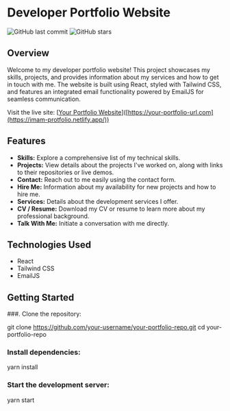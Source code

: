 # Developer Portfolio Website

![GitHub last commit](https://img.shields.io/github/last-commit/your-username/your-portfolio-repo)
![GitHub stars](https://img.shields.io/github/stars/your-username/your-portfolio-repo?style=social)

## Overview

Welcome to my developer portfolio website! This project showcases my skills, projects, and provides information about my services and how to get in touch with me. The website is built using React, styled with Tailwind CSS, and features an integrated email functionality powered by EmailJS for seamless communication.

Visit the live site: [[Your Portfolio Website](https://imam-protfolio.netlify.app/)]([https://your-portfolio-url.com](https://imam-protfolio.netlify.app/))

## Features

- **Skills:** Explore a comprehensive list of my technical skills.
- **Projects:** View details about the projects I've worked on, along with links to their repositories or live demos.
- **Contact:** Reach out to me easily using the contact form.
- **Hire Me:** Information about my availability for new projects and how to hire me.
- **Services:** Details about the development services I offer.
- **CV / Resume:** Download my CV or resume to learn more about my professional background.
- **Talk With Me:** Initiate a conversation with me directly.

## Technologies Used

- React
- Tailwind CSS
- EmailJS

## Getting Started

###. Clone the repository:

   git clone https://github.com/your-username/your-portfolio-repo.git
   cd your-portfolio-repo



### Install dependencies:

yarn install

### Start the development server:

yarn start

